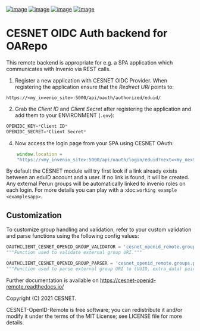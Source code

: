 [![image][0]][1]
[![image][2]][3]
[![image][4]][5]
[![image][6]][7]

  [0]: https://github.com/oarepo/cesnet-openid-remote/workflows/CI/badge.svg
  [1]: https://github.com/oarepo/cesnet-openid-remote/actions?query=workflow%3ACI
  [2]: https://img.shields.io/github/tag/oarepo/cesnet-openid-remote.svg
  [3]: https://github.com/oarepo/cesnet-openid-remote/releases
  [4]: https://img.shields.io/pypi/dm/cesnet-openid-remote.svg
  [5]: https://pypi.python.org/pypi/cesnet-openid-remote
  [6]: https://img.shields.io/github/license/oarepo/cesnet-openid-remote.svg
  [7]: https://github.com/oarepo/cesnet-openid-remote/blob/master/LICENSE


# CESNET OIDC Auth backend for OARepo

This remote backend is appropriate for e.g. a SPA application which communicates
with Invenio via REST calls.
1. Register a new application with CESNET OIDC Provider. When registering the
   application ensure that the *Redirect URI* points to:
```url
https://<my_invenio_site>:5000/api/oauth/authorized/eduid/
```
2. Grab the *Client ID* and *Client Secret* after registering the application
   and add them to your ENVIRONMENT (`.env`):
```python
OPENIDC_KEY=*Client ID*
OPENIDC_SECRET=*Client Secret*
```
4. Now access the login page from your SPA using CESNET OAuth:
```javascript
    window.location =
    "https://<my_invenio_site>:5000/api/oauth/login/eduid?next=<my_next_page>";
```
By default the CESNET module will try first look if a link already exists
between an eduID account and a user. If no link is found, it will be created.
Any external Perun groups will be automatically linked to invenio roles on
each login.
For more details you can play with a :doc:`working example <examplesapp>`.

## Customization

To customize group handling and validation, refer to your custom validation and parse
functions using the following config values:

````python
OAUTHCLIENT_CESNET_OPENID_GROUP_VALIDATOR = 'cesnet_openid_remote.groups.validate_group_uri'
"""Function used to validate external group URI."""

OAUTHCLIENT_CESNET_OPENID_GROUP_PARSER = 'cesnet_openid_remote.groups.parse_group_uri'
"""Function used to parse external group URI to (UUID, extra_data) pair."""
````

Further documentation is available on
https://cesnet-openid-remote.readthedocs.io/

Copyright (C) 2021 CESNET.

CESNET-OpenID-Remote is free software; you can redistribute it and/or
modify it under the terms of the MIT License; see LICENSE file for more
details.
